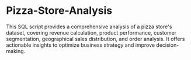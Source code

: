 # Pizza-Store-Analysis
This SQL script provides a comprehensive analysis of a pizza store's dataset, covering revenue calculation, product performance, customer segmentation, geographical sales distribution, and order analysis. It offers actionable insights to optimize business strategy and improve decision-making.
